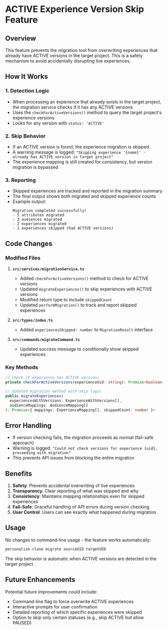 # ACTIVE Experience Version Skip Feature

## Overview

This feature prevents the migration tool from overwriting experiences that already have ACTIVE versions in the target project. This is a safety mechanism to avoid accidentally disrupting live experiences.

## How It Works

### 1. **Detection Logic**
- When processing an experience that already exists in the target project, the migration service checks if it has any ACTIVE versions
- Uses the `checkForActiveVersions()` method to query the target project's experience versions
- Looks for any version with `status: 'ACTIVE'`

### 2. **Skip Behavior**
- If an ACTIVE version is found, the experience migration is skipped
- A warning message is logged: `"Skipping experience '{name}' - already has ACTIVE version in target project"`
- The experience mapping is still created for consistency, but version migration is bypassed

### 3. **Reporting**
- Skipped experiences are tracked and reported in the migration summary
- The final output shows both migrated and skipped experience counts
- Example output:
  ```
  Migration completed successfully!
  - 5 attributes migrated
  - 3 audiences migrated
  - 2 experiences migrated
  - 1 experiences skipped (had ACTIVE versions)
  ```

## Code Changes

### Modified Files

1. **`src/services/migrationService.ts`**
   - Added `checkForActiveVersions()` method to check for ACTIVE versions
   - Updated `migrateExperiences()` to skip experiences with ACTIVE versions
   - Modified return type to include `skippedCount`
   - Updated `performMigration()` to track and report skipped experiences

2. **`src/types/index.ts`**
   - Added `experiencesSkipped: number` to `MigrationResult` interface

3. **`src/commands/migrateCommand.ts`**
   - Updated success message to conditionally show skipped experiences

### Key Methods

```typescript
// Check if experience has ACTIVE versions
private checkForActiveVersions(experienceUid: string): Promise<boolean>

// Updated migration method with skip logic
public migrateExperiences(
  experiencesWithVersions: ExperienceWithVersions[],
  audienceMappings: AudienceMapping[]
): Promise<{ mappings: ExperienceMapping[], skippedCount: number }>
```

## Error Handling

- If version checking fails, the migration proceeds as normal (fail-safe approach)
- Warning is logged: `"Could not check versions for experience {uid}, proceeding with migration"`
- This prevents API issues from blocking the entire migration

## Benefits

1. **Safety**: Prevents accidental overwriting of live experiences
2. **Transparency**: Clear reporting of what was skipped and why
3. **Consistency**: Maintains mapping relationships even for skipped experiences
4. **Fail-Safe**: Graceful handling of API errors during version checking
5. **User Control**: Users can see exactly what happened during migration

## Usage

No changes to command-line usage - the feature works automatically:

```bash
personalize-clone migrate sourceUID targetUID
```

The skip behavior is automatic when ACTIVE versions are detected in the target project.

## Future Enhancements

Potential future improvements could include:
- Command-line flag to force overwrite ACTIVE experiences
- Interactive prompts for user confirmation
- Detailed reporting of which specific experiences were skipped
- Option to skip only certain statuses (e.g., skip ACTIVE but allow PAUSED)
